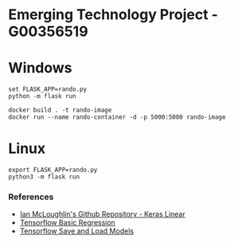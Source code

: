 # Emerging Technology Project - G00356519

# Windows
```
set FLASK_APP=rando.py
python -m flask run
```

```
docker build . -t rando-image
docker run --name rando-container -d -p 5000:5000 rando-image
```

# Linux
```
export FLASK_APP=rando.py
python3 -m flask run
```

### References
* [Ian McLoughlin's Github Repository - Keras Linear](https://github.com/ianmcloughlin/jupyter-teaching-notebooks/blob/master/keras-linear.ipynb)
* [Tensorflow Basic Regression](https://www.tensorflow.org/tutorials/keras/regression)
* [Tensorflow Save and Load Models](https://www.tensorflow.org/tutorials/keras/save_and_load)
